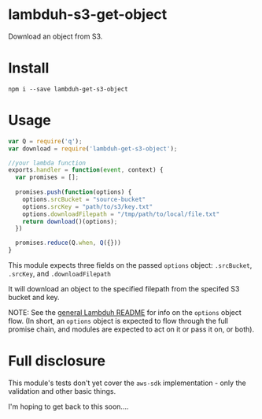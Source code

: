 # lambduh-s3-get-object
Download an object from S3.

# Install

```
npm i --save lambduh-get-s3-object
```

# Usage

```javascript
var Q = require('q');
var download = require('lambduh-get-s3-object');

//your lambda function
exports.handler = function(event, context) {
  var promises = [];
  
  promises.push(function(options) {
    options.srcBucket = "source-bucket"
    options.srcKey = "path/to/s3/key.txt"
    options.downloadFilepath = "/tmp/path/to/local/file.txt"
    return download()(options);
  })

  promises.reduce(Q.when, Q({}))
}
```

This module expects three fields on the passed `options` object: `.srcBucket`, `.srcKey`, and `.downloadFilepath`

It will download an object to the specified filepath from the specifed S3 bucket and key. 

NOTE: See the [general Lambduh README](https://github.com/lambduh/lambduh#usage---options-object-flow) for info on the `options` object flow. (In short, an `options` object is expected to flow through the full promise chain, and modules are expected to act on it or pass it on, or both).

# Full disclosure

This module's tests don't yet cover the `aws-sdk` implementation - only the validation and other basic things.

I'm hoping to get back to this soon....